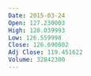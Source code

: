 ```yaml
---
Date: 2015-03-24
Open: 127.230003
High: 128.039993
Low: 126.559998
Close: 126.690002
Adj Close: 119.451622
Volume: 32842300
---
```

